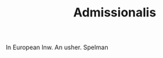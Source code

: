 ---
title: Admissionalis
permalink: "/definitions/admissionalis.html"
body: In European lnw. An usher. Spelman
published_at: '2018-07-07'
layout: post
---